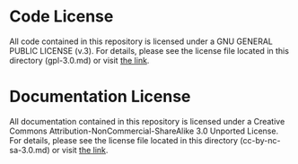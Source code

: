 Code License
============

All code contained in this repository is licensed under a GNU GENERAL PUBLIC LICENSE (v.3). For details, please see the license file located in this directory (gpl-3.0.md) or visit [the link](https://www.gnu.org/licenses/gpl-3.0.html).

Documentation License
============

All documentation contained in this repository is licensed under a Creative Commons Attribution-NonCommercial-ShareAlike 3.0 Unported License. For details, please see the license file located in this directory (cc-by-nc-sa-3.0.md) or visit [the link](http://creativecommons.org/licenses/by-nc-sa/3.0/deed.en_US).
